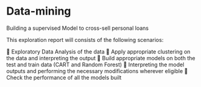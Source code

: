 # Data-mining
Building a supervised Model to cross-sell personal loans

This exploration report will consists of the following scenarios:

 Exploratory Data Analysis of the data
 Apply appropriate clustering on the data and interpreting the output 
 Build appropriate models on both the test and train data (CART and Random Forest) 
 Interpreting the model outputs and performing the necessary modifications wherever eligible 
 Check the performance of all the models built
